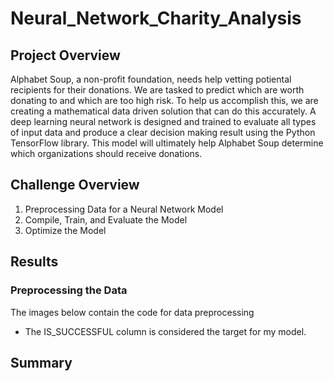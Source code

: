 # Neural_Network_Charity_Analysis


## Project Overview

Alphabet Soup, a non-profit foundation, needs help vetting potiental recipients for their donations. We are tasked to predict which are worth donating to and which are too high risk. To help us accomplish this, we are creating a mathematical data driven solution that can do this accurately. A deep learning neural network is designed and trained to evaluate all types of input data and produce a clear decision making result using the Python TensorFlow library. This model will ultimately help Alphabet Soup determine which organizations should receive donations. 


## Challenge Overview

1. Preprocessing Data for a Neural Network Model
2. Compile, Train, and Evaluate the Model
3. Optimize the Model

## Results


### Preprocessing the Data

The images below contain the code for data preprocessing 

-  The IS_SUCCESSFUL column is considered the target for my model.











## Summary
